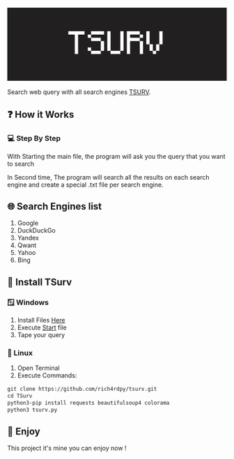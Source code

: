 [![tsurv](tsurv.png)](https://github.com/rich4rdpy/tsurv)

Search web query with all search engines [TSURV](https://github.com/rich4rdpy/tsurv).

## ❓ How it Works

### 💻 Step By Step
With Starting the main file, the program will ask you the query that you want to search

In Second time, The program will search all the results on each search engine and create a special .txt file per search engine.

## 🌐 Search Engines list

1. Google
2. DuckDuckGo
3. Yandex
4. Qwant
5. Yahoo
6. Bing

## 📩 Install TSurv

### 🪟 Windows

1. Install Files [Here](https://github.com/rich4rdpy/tsurv/archive/refs/head/main.zip)
2. Execute [Start](https://github.com/rich4rdpy/tsurv/blob/main/start.cmd) file
3. Tape your query

### 🐉 Linux

1. Open Terminal
2. Execute Commands:
```
git clone https://github.com/rich4rdpy/tsurv.git
cd TSurv
python3-pip install requests beautifulsoup4 colorama
python3 tsurv.py
```

## 🙂 Enjoy

This project it's mine you can enjoy now !
